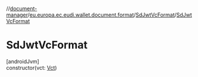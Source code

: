 //[document-manager](../../../index.md)/[eu.europa.ec.eudi.wallet.document.format](../index.md)/[SdJwtVcFormat](index.md)/[SdJwtVcFormat](-sd-jwt-vc-format.md)

# SdJwtVcFormat

[androidJvm]\
constructor(vct: [Vct](../../eu.europa.ec.eudi.wallet.document/-vct/index.md))

